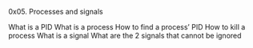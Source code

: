 0x05. Processes and signals


What is a PID
What is a process
How to find a process’ PID
How to kill a process
What is a signal
What are the 2 signals that cannot be ignored

